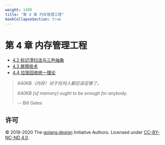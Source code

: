 ```yaml
---
weight: 1400
title: "第 4 章 内存管理工程"
bookCollapseSection: true
---
```


# 第 4 章 内存管理工程

<!-- - [4.1 内存分配器](./alloc.md) -->
- [4.2 标记清扫法与三色抽象](./cms.md)
- [4.3 屏障技术](./barrier.md)
- [4.4 垃圾回收统一理论](./unifiedgc.md)

> _640KB（内存）对于任何人都应该足够了。_
> 
> _640KB [of memory] ought to be enough for anybody._
>
> -- Bill Gates

## 许可

&copy; 2018-2020 The [golang.design](https://golang.design) Initiative Authors. Licensed under [CC-BY-NC-ND 4.0](https://creativecommons.org/licenses/by-nc-nd/4.0/).
